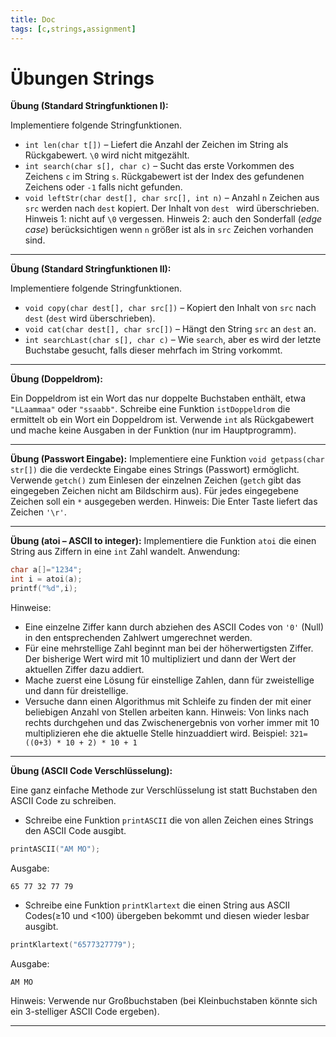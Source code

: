 ```yaml
---
title: Doc
tags: [c,strings,assignment]
---
```


# Übungen Strings

**Übung (Standard Stringfunktionen I):**

Implementiere folgende Stringfunktionen. 


- `int len(char t[])` – Liefert die Anzahl der Zeichen im String als Rückgabewert. `\0` wird nicht mitgezählt.
- `int search(char s[], char c)` – Sucht das erste Vorkommen des Zeichens `c` im String `s`. Rückgabewert ist der Index des gefundenen Zeichens oder `-1` falls nicht gefunden.
- `void leftStr(char dest[], char src[], int n)` – Anzahl `n` Zeichen aus `src` werden nach `dest` kopiert. Der Inhalt von `dest ` wird überschrieben. Hinweis 1: nicht auf `\0` vergessen.  Hinweis 2: auch den Sonderfall (*edge case*) berücksichtigen wenn `n` größer ist als in `src` Zeichen vorhanden sind.

---

**Übung (Standard Stringfunktionen II):**

Implementiere folgende Stringfunktionen. 

- `void copy(char dest[], char src[])` – Kopiert den Inhalt von `src` nach `dest` (`dest` wird überschrieben).
- `void cat(char dest[], char src[])` – Hängt den String `src` an `dest` an.
- `int searchLast(char s[], char c)` – Wie `search`, aber es wird der letzte Buchstabe gesucht, falls dieser mehrfach im String vorkommt.

---


**Übung (Doppeldrom):**

Ein Doppeldrom ist ein Wort das nur doppelte Buchstaben enthält, etwa `"LLaammaa"` oder `"ssaabb"`.
Schreibe eine Funktion `istDoppeldrom` die ermittelt ob ein Wort ein Doppeldrom ist.
Verwende `int` als Rückgabewert und mache keine Ausgaben in der Funktion (nur im Hauptprogramm).

---

**Übung (Passwort Eingabe):**
Implementiere eine Funktion `void getpass(char str[])` die die verdeckte Eingabe eines Strings (Passwort) ermöglicht.  Verwende `getch()` zum Einlesen der einzelnen Zeichen (`getch` gibt das eingegeben Zeichen nicht am Bildschirm aus). Für jedes eingegebene Zeichen soll ein `*` ausgegeben werden. Hinweis: Die Enter Taste liefert das Zeichen `'\r'`.

---

**Übung (atoi – ASCII to integer):**
Implementiere die Funktion `atoi` die einen String aus Ziffern in eine `int` Zahl wandelt. 
Anwendung:

```c
char a[]="1234";
int i = atoi(a);
printf("%d",i);
```

Hinweise:

- Eine einzelne Ziffer kann durch abziehen des ASCII Codes von `'0'` (Null) in den entsprechenden Zahlwert umgerechnet werden.
- Für eine mehrstellige Zahl beginnt man bei der höherwertigsten Ziffer. Der bisherige Wert wird mit 10 multipliziert und dann der Wert der aktuellen Ziffer dazu addiert.
- Mache zuerst eine Lösung für einstellige Zahlen, dann für zweistellige und dann für dreistellige. 
- Versuche dann einen Algorithmus mit Schleife zu finden der mit einer beliebigen Anzahl von Stellen arbeiten kann. Hinweis: Von links nach rechts durchgehen und das Zwischenergebnis von vorher immer mit 10 multiplizieren ehe die aktuelle Stelle hinzuaddiert wird. Beispiel: `321=((0+3) * 10 + 2) * 10 + 1`

---

**Übung (ASCII Code Verschlüsselung):**

Eine ganz einfache Methode zur Verschlüsselung ist statt Buchstaben den ASCII Code zu schreiben.

- Schreibe eine Funktion `printASCII` die von allen Zeichen eines Strings den ASCII Code ausgibt.
```c
printASCII("AM MO");
```
Ausgabe:
```
65 77 32 77 79
```
- Schreibe eine Funktion `printKlartext` die einen String aus ASCII Codes(≥10 und <100) übergeben bekommt und diesen wieder lesbar ausgibt.
```c
printKlartext("6577327779");
```
Ausgabe:
```
AM MO
```

Hinweis:
Verwende nur Großbuchstaben (bei Kleinbuchstaben könnte sich ein 3-stelliger ASCII Code ergeben).

---



